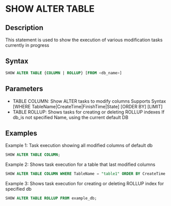 # SHOW ALTER TABLE

## Description

This statement is used to show the execution of various modification tasks currently in progress

## Syntax

```sql
SHOW ALTER TABLE {COLUMN | ROLLUP} [FROM <db_name>]
```

## Parameters

- TABLE COLUMN: Show ALTER tasks to modify columns
Supports Syntax [WHERE TableName|CreateTime|FinishTime|State] [ORDER BY] [LIMIT]
- TABLE ROLLUP: Shows tasks for creating or deleting ROLLUP indexes
If db_is not specified Name, using the current default DB

## Examples

Example 1: Task execution showing all modified columns of default db

```sql
SHOW ALTER TABLE COLUMN;
```

Example 2: Shows task execution for a table that last modified columns

```sql
SHOW ALTER TABLE COLUMN WHERE TableName = "table1" ORDER BY CreateTime DESC LIMIT 
 ```

Example 3: Shows task execution for creating or deleting ROLLUP index for specified db

```sql
SHOW ALTER TABLE ROLLUP FROM example_db;
````
